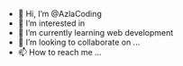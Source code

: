 - 👋 Hi, I’m @AzlaCoding
- 👀 I’m interested in 
- 🌱 I’m currently learning web development
- 💞️ I’m looking to collaborate on ...
- 📫 How to reach me ...

<!---
AzlaCoding/AzlaCoding is a ✨ special ✨ repository because its `README.md` (this file) appears on your GitHub profile.
You can click the Preview link to take a look at your changes.
--->
